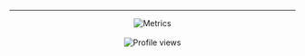 
---
<center>

![Metrics](https://github-readme-stats.vercel.app/api?username=ahmedbinmoh&show_icons=true&theme=radical)
<br>
<br>
![Profile views](https://gpvc.arturio.dev/ahmedbinmoh) 
